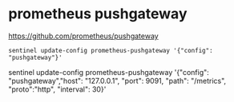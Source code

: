 
# prometheus pushgateway

https://github.com/prometheus/pushgateway


```
sentinel update-config prometheus-pushgateway '{"config": "pushgateway"}'

```
sentinel update-config prometheus-pushgateway '{"config": "pushgateway","host": "127.0.0.1", "port": 9091, "path": "/metrics", "proto":"http", "interval": 30}'
```




